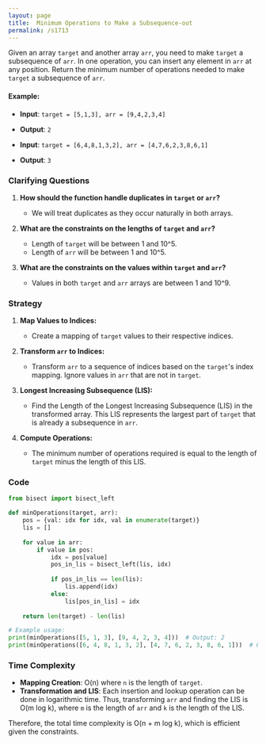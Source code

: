 ```yaml
---
layout: page
title:  Minimum Operations to Make a Subsequence-out
permalink: /s1713
---
```


Given an array `target` and another array `arr`, you need to make `target` a subsequence of `arr`. In one operation, you can insert any element in `arr` at any position. Return the minimum number of operations needed to make `target` a subsequence of `arr`.

#### Example:
- **Input**: `target = [5,1,3], arr = [9,4,2,3,4]`
- **Output**: `2`

- **Input**: `target = [6,4,8,1,3,2], arr = [4,7,6,2,3,8,6,1]`
- **Output**: `3`

### Clarifying Questions

1. **How should the function handle duplicates in `target` or `arr`?**
   - We will treat duplicates as they occur naturally in both arrays.
   
2. **What are the constraints on the lengths of `target` and `arr`?**
   - Length of `target` will be between 1 and 10^5.
   - Length of `arr` will be between 1 and 10^5.
   
3. **What are the constraints on the values within `target` and `arr`?**
   - Values in both `target` and `arr` arrays are between 1 and 10^9.

### Strategy

1. **Map Values to Indices:**
   - Create a mapping of `target` values to their respective indices.

2. **Transform `arr` to Indices:**
   - Transform `arr` to a sequence of indices based on the `target`'s index mapping. Ignore values in `arr` that are not in `target`.

3. **Longest Increasing Subsequence (LIS):**
   - Find the Length of the Longest Increasing Subsequence (LIS) in the transformed array. This LIS represents the largest part of `target` that is already a subsequence in `arr`.

4. **Compute Operations:**
   - The minimum number of operations required is equal to the length of `target` minus the length of this LIS.

### Code

```python
from bisect import bisect_left

def minOperations(target, arr):
    pos = {val: idx for idx, val in enumerate(target)}
    lis = []
    
    for value in arr:
        if value in pos:
            idx = pos[value]
            pos_in_lis = bisect_left(lis, idx)
            
            if pos_in_lis == len(lis):
                lis.append(idx)
            else:
                lis[pos_in_lis] = idx
                
    return len(target) - len(lis)

# Example usage:
print(minOperations([5, 1, 3], [9, 4, 2, 3, 4]))  # Output: 2
print(minOperations([6, 4, 8, 1, 3, 2], [4, 7, 6, 2, 3, 8, 6, 1]))  # Output: 3
```

### Time Complexity

- **Mapping Creation**: O(n) where `n` is the length of `target`.
- **Transformation and LIS**: Each insertion and lookup operation can be done in logarithmic time. Thus, transforming `arr` and finding the LIS is O(m log k), where `m` is the length of `arr` and `k` is the length of the LIS.

Therefore, the total time complexity is O(n + m log k), which is efficient given the constraints.